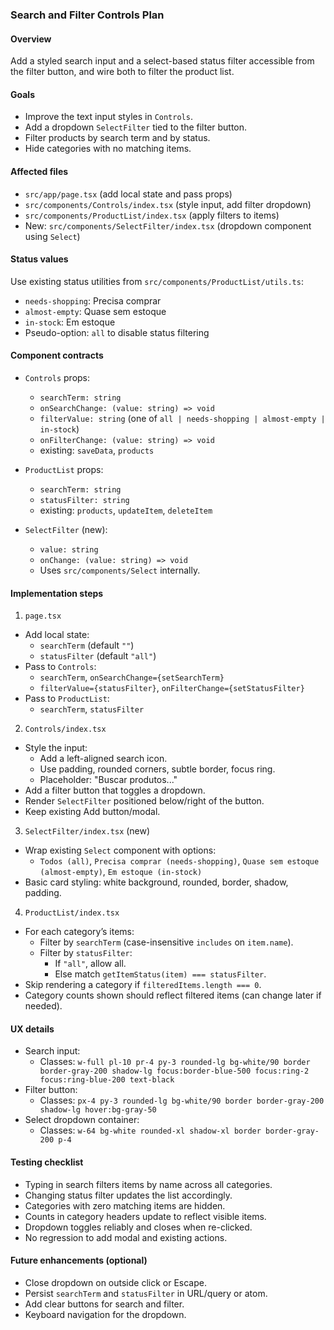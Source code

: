 ### Search and Filter Controls Plan

#### Overview

Add a styled search input and a select-based status filter accessible from the filter button, and wire both to filter the product list.

#### Goals

- Improve the text input styles in `Controls`.
- Add a dropdown `SelectFilter` tied to the filter button.
- Filter products by search term and by status.
- Hide categories with no matching items.

#### Affected files

- `src/app/page.tsx` (add local state and pass props)
- `src/components/Controls/index.tsx` (style input, add filter dropdown)
- `src/components/ProductList/index.tsx` (apply filters to items)
- New: `src/components/SelectFilter/index.tsx` (dropdown component using `Select`)

#### Status values

Use existing status utilities from `src/components/ProductList/utils.ts`:

- `needs-shopping`: Precisa comprar
- `almost-empty`: Quase sem estoque
- `in-stock`: Em estoque
- Pseudo-option: `all` to disable status filtering

#### Component contracts

- `Controls` props:

  - `searchTerm: string`
  - `onSearchChange: (value: string) => void`
  - `filterValue: string` (one of `all | needs-shopping | almost-empty | in-stock`)
  - `onFilterChange: (value: string) => void`
  - existing: `saveData`, `products`

- `ProductList` props:

  - `searchTerm: string`
  - `statusFilter: string`
  - existing: `products`, `updateItem`, `deleteItem`

- `SelectFilter` (new):
  - `value: string`
  - `onChange: (value: string) => void`
  - Uses `src/components/Select` internally.

#### Implementation steps

1. `page.tsx`

- Add local state:
  - `searchTerm` (default `""`)
  - `statusFilter` (default `"all"`)
- Pass to `Controls`:
  - `searchTerm`, `onSearchChange={setSearchTerm}`
  - `filterValue={statusFilter}`, `onFilterChange={setStatusFilter}`
- Pass to `ProductList`:
  - `searchTerm`, `statusFilter`

2. `Controls/index.tsx`

- Style the input:
  - Add a left-aligned search icon.
  - Use padding, rounded corners, subtle border, focus ring.
  - Placeholder: "Buscar produtos..."
- Add a filter button that toggles a dropdown.
- Render `SelectFilter` positioned below/right of the button.
- Keep existing Add button/modal.

3. `SelectFilter/index.tsx` (new)

- Wrap existing `Select` component with options:
  - `Todos (all)`, `Precisa comprar (needs-shopping)`, `Quase sem estoque (almost-empty)`, `Em estoque (in-stock)`
- Basic card styling: white background, rounded, border, shadow, padding.

4. `ProductList/index.tsx`

- For each category’s items:
  - Filter by `searchTerm` (case-insensitive `includes` on `item.name`).
  - Filter by `statusFilter`:
    - If `"all"`, allow all.
    - Else match `getItemStatus(item) === statusFilter`.
- Skip rendering a category if `filteredItems.length === 0`.
- Category counts shown should reflect filtered items (can change later if needed).

#### UX details

- Search input:
  - Classes: `w-full pl-10 pr-4 py-3 rounded-lg bg-white/90 border border-gray-200 shadow-lg focus:border-blue-500 focus:ring-2 focus:ring-blue-200 text-black`
- Filter button:
  - Classes: `px-4 py-3 rounded-lg bg-white/90 border border-gray-200 shadow-lg hover:bg-gray-50`
- Select dropdown container:
  - Classes: `w-64 bg-white rounded-xl shadow-xl border border-gray-200 p-4`

#### Testing checklist

- Typing in search filters items by name across all categories.
- Changing status filter updates the list accordingly.
- Categories with zero matching items are hidden.
- Counts in category headers update to reflect visible items.
- Dropdown toggles reliably and closes when re-clicked.
- No regression to add modal and existing actions.

#### Future enhancements (optional)

- Close dropdown on outside click or Escape.
- Persist `searchTerm` and `statusFilter` in URL/query or atom.
- Add clear buttons for search and filter.
- Keyboard navigation for the dropdown.
